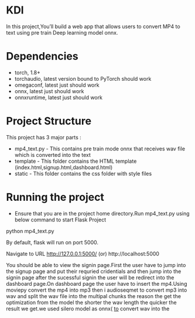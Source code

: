 # KDI
In this project,You’ll  build a web app that allows users to convert MP4 to text using pre train Deep learning model onnx.

# Dependencies
  - torch, 1.8+
  - torchaudio, latest version bound to PyTorch should work
  - omegaconf, latest just should work
  - onnx, latest just should work
  - onnxruntime, latest just should work

# Project Structure
This project has 3 major parts :
- mp4_text.py - This contains pre train mode onnx that receives wav file which is converted into the text
- template - This folder contains the HTML template (index.html,signup.html,dashboard.html)
- static - This folder contains the css folder with style files

# Running the project

- Ensure that you are in the project home directory.Run mp4_text.py using below command to start Flask Project

python mp4_text.py

By default, flask will run on port 5000.

Navigate to URL http://127.0.0.1:5000/ (or) http://localhost:5000

You should be able to view the signin page.First the user have to jump into the signup page and put their requried cridentials 
and then  jump into the signin page after the sucessful signin the user will be redirect into the dashboard page.On dashboard page the user have to insert the mp4.Using moviepy convert the mp4 into mp3 then i audioseqmet to convert mp3 into wav and split the wav file into the multipal chunks  the reason the get the optimization from the model the shorter the wav length the quicker the result we get.we used  silero model as onnx( [to](https://github.com/snakers4/silero-models) convert wav into the 










